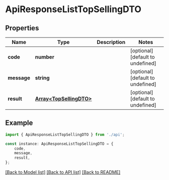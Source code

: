 # ApiResponseListTopSellingDTO


## Properties

Name | Type | Description | Notes
------------ | ------------- | ------------- | -------------
**code** | **number** |  | [optional] [default to undefined]
**message** | **string** |  | [optional] [default to undefined]
**result** | [**Array&lt;TopSellingDTO&gt;**](TopSellingDTO.md) |  | [optional] [default to undefined]

## Example

```typescript
import { ApiResponseListTopSellingDTO } from './api';

const instance: ApiResponseListTopSellingDTO = {
    code,
    message,
    result,
};
```

[[Back to Model list]](../README.md#documentation-for-models) [[Back to API list]](../README.md#documentation-for-api-endpoints) [[Back to README]](../README.md)
